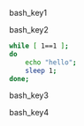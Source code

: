 bash_key1


bash_key2


```bash
while [ 1==1 ];
do
    echo "hello";
    sleep 1;
done;
```
bash_key3


bash_key4
